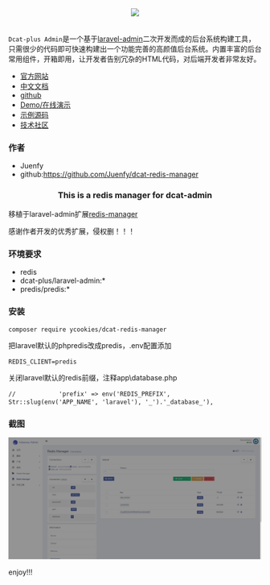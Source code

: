 
<div align="center">
    <img src="https://jikeadmin.saishiyun.net/img/dcat-plus-logo.png" height="80"> 
</div>
<br>

<p align=""><code>Dcat-plus Admin</code>是一个基于<a href="https://www.laravel-admin.org/" target="_blank">laravel-admin</a>二次开发而成的后台系统构建工具，只需很少的代码即可快速构建出一个功能完善的高颜值后台系统。内置丰富的后台常用组件，开箱即用，让开发者告别冗杂的HTML代码，对后端开发者非常友好。</p>


- [官方网站](https://jikeadmin.saishiyun.net)
- [中文文档](https://jikeadmin.saishiyun.net/books/dcat-admin/#/)
- [github](https://github.com/ycookies/dcat-plus-admin)
- [Demo/在线演示](https://jikeadmin.saishiyun.net/admin)
- [示例源码](https://github.com/ycookies/dcatplus-demo)
- [技术社区](https://forum.saishiyun.net/t/dcat-admin)

### 作者
- Juenfy
- github:https://github.com/Juenfy/dcat-redis-manager

### <center>This is a redis manager for dcat-admin</center>

移植于laravel-admin扩展<a href="https://github.com/laravel-admin-extensions/redis-manager" target="_blank">redis-manager</a>

感谢作者开发的优秀扩展，侵权删！！！

### 环境要求
- redis
- dcat-plus/laravel-admin:*
- predis/predis:*

### 安装
```shell
composer require ycookies/dcat-redis-manager
```

把laravel默认的phpredis改成predis，.env配置添加
```env
REDIS_CLIENT=predis
```

关闭laravel默认的redis前缀，注释app\database.php
```shell
//            'prefix' => env('REDIS_PREFIX', Str::slug(env('APP_NAME', 'laravel'), '_').'_database_'),
```

### 截图
<img src="https://raw.githubusercontent.com/Juenfy/resources/refs/heads/master/1727601883198.jpg">

enjoy!!!

